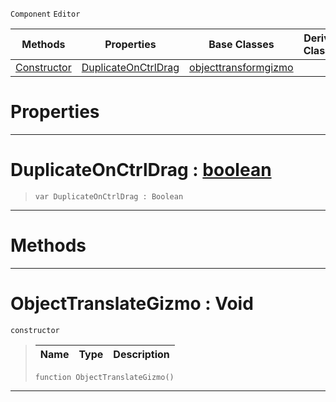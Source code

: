  `Component` `Editor`



|Methods|Properties|Base Classes|Derived Classes|
|---|---|---|---|
|[ Constructor](objecttranslategizmo.md#objecttranslategizmo-voi)|[ DuplicateOnCtrlDrag](objecttranslategizmo.md#duplicateonctrldrag-zero)|[objecttransformgizmo](objecttransformgizmo.md)| |


 #  Properties


---  
 #  DuplicateOnCtrlDrag : [boolean](../nada_base_types/boolean.md)

> 
> ``` lang=cpp, name=Nada
> var DuplicateOnCtrlDrag : Boolean


---  
 #  Methods


---  
 #  ObjectTranslateGizmo : Void

 `constructor`

> 
> |Name|Type|Description|
> |---|---|---|
> ``` lang=cpp, name=Nada
> function ObjectTranslateGizmo()
> ``` 


---  
 

 